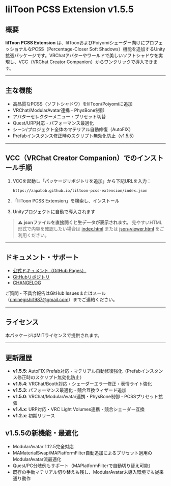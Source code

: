 # lilToon PCSS Extension v1.5.5

## 概要

**lilToon PCSS Extension** は、lilToonおよびPoiyomiシェーダー向けにプロフェッショナルなPCSS（Percentage-Closer Soft Shadows）機能を追加するUnity拡張パッケージです。VRChatアバターやワールドで美しいソフトシャドウを実現し、VCC（VRChat Creator Companion）からワンクリックで導入できます。

---

## 主な機能
- 高品質なPCSS（ソフトシャドウ）をlilToon/Poiyomiに追加
- VRChat/ModularAvatar連携・PhysBone制御
- アバターセレクターメニュー・プリセット切替
- Quest/URP対応・パフォーマンス最適化
- シーン/プロジェクト全体のマテリアル自動修復（AutoFIX）
- Prefabインスタンス修正時のスクリプト無効化防止（v1.5.5）

---

## VCC（VRChat Creator Companion）でのインストール手順

1. VCCを起動し「パッケージリポジトリを追加」から下記URLを入力：

   ```
   https://zapabob.github.io/liltoon-pcss-extension/index.json
   ```

2. 「lilToon PCSS Extension」を検索し、インストール
3. Unityプロジェクトに自動で導入されます

> ⚠️ **jsonファイルを直接開くと生データが表示されます。**
> 見やすいHTML形式で内容を確認したい場合は [index.html](https://zapabob.github.io/liltoon-pcss-extension/index.html) または [json-viewer.html](https://zapabob.github.io/liltoon-pcss-extension/json-viewer.html) をご利用ください。

---

## ドキュメント・サポート
- [公式ドキュメント（GitHub Pages）](https://zapabob.github.io/liltoon-pcss-extension/index.html)
- [GitHubリポジトリ](https://github.com/zapabob/liltoon-pcss-extension)
- [CHANGELOG](https://github.com/zapabob/liltoon-pcss-extension/blob/main/CHANGELOG.md)

ご質問・不具合報告はGitHub Issuesまたはメール（r.minegishi1987@gmail.com）までご連絡ください。

---

## ライセンス

本パッケージはMITライセンスで提供されます。

---

## 更新履歴

- **v1.5.5**: AutoFIX Prefab対応・マテリアル自動修復強化（Prefabインスタンス修正時のスクリプト無効化防止）
- **v1.5.4**: VRChat/Booth対応・シェーダーエラー修正・表情ライト強化
- **v1.5.3**: パフォーマンス最適化・競合互換ウィザード追加
- **v1.5.0**: VRChat/ModularAvatar連携・PhysBone制御・PCSSプリセット拡張
- **v1.4.x**: URP対応・VRC Light Volumes連携・競合シェーダー互換
- **v1.2.x**: 初期リリース

## v1.5.5の新機能・最適化

- ModularAvatar 1.12.5完全対応
- MAMaterialSwap/MAPlatformFilter自動追加によるプリセット適用のModularAvatar流最適化
- Quest/PC分岐例もサポート（MAPlatformFilterで自動切り替え可能）
- 既存の手動マテリアル切り替えも残し、ModularAvatar未導入環境でも従来通り動作 
